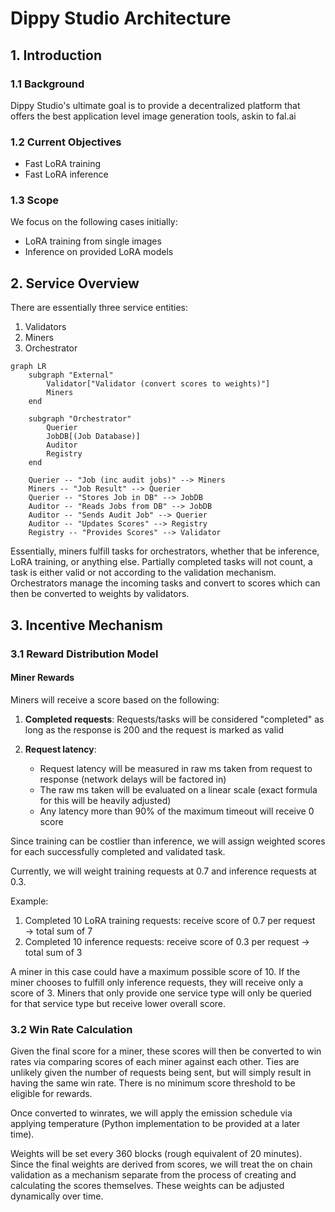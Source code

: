 # Dippy Studio Architecture


## 1. Introduction

### 1.1 Background

Dippy Studio's ultimate goal is to provide a decentralized platform that offers the best application level image generation tools, askin to fal.ai 

### 1.2 Current Objectives

- Fast LoRA training
- Fast LoRA inference

### 1.3 Scope

We focus on the following cases initially:
- LoRA training from single images
- Inference on provided LoRA models


## 2. Service Overview

There are essentially three service entities:
1. Validators
2. Miners
3. Orchestrator

```mermaid
graph LR
    subgraph "External"
        Validator["Validator (convert scores to weights)"]
        Miners
    end

    subgraph "Orchestrator"
        Querier
        JobDB[(Job Database)]
        Auditor
        Registry
    end

    Querier -- "Job (inc audit jobs)" --> Miners
    Miners -- "Job Result" --> Querier
    Querier -- "Stores Job in DB" --> JobDB
    Auditor -- "Reads Jobs from DB" --> JobDB
    Auditor -- "Sends Audit Job" --> Querier
    Auditor -- "Updates Scores" --> Registry
    Registry -- "Provides Scores" --> Validator
```

Essentially, miners fulfill tasks for orchestrators, whether that be inference, LoRA training, or anything else. 
Partially completed tasks will not count, a task is either valid or not according to the validation mechanism.
Orchestrators manage the incoming tasks and convert to scores which can then be converted to weights by validators.

## 3. Incentive Mechanism

### 3.1 Reward Distribution Model

#### Miner Rewards

Miners will receive a score based on the following:

1. **Completed requests**: Requests/tasks will be considered "completed" as long as the response is 200 and the request is marked as valid

2. **Request latency**: 
   - Request latency will be measured in raw ms taken from request to response (network delays will be factored in)
   - The raw ms taken will be evaluated on a linear scale (exact formula for this will be heavily adjusted)
   - Any latency more than 90% of the maximum timeout will receive 0 score

Since training can be costlier than inference, we will assign weighted scores for each successfully completed and validated task.

Currently, we will weight training requests at 0.7 and inference requests at 0.3.

Example:
1. Completed 10 LoRA training requests: receive score of 0.7 per request → total sum of 7
2. Completed 10 inference requests: receive score of 0.3 per request → total sum of 3

A miner in this case could have a maximum possible score of 10. If the miner chooses to fulfill only inference requests, they will receive only a score of 3. Miners that only provide one service type will only be queried for that service type but receive lower overall score.

### 3.2 Win Rate Calculation

Given the final score for a miner, these scores will then be converted to win rates via comparing scores of each miner against each other. Ties are unlikely given the number of requests being sent, but will simply result in having the same win rate. There is no minimum score threshold to be eligible for rewards.

Once converted to winrates, we will apply the emission schedule via applying temperature (Python implementation to be provided at a later time).

Weights will be set every 360 blocks (rough equivalent of 20 minutes). Since the final weights are derived from scores, we will treat the on chain validation as a mechanism separate from the process of creating and calculating the scores themselves. These weights can be adjusted dynamically over time.








